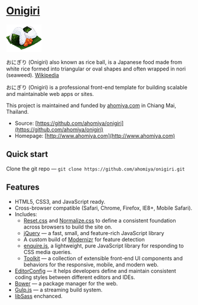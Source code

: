 # [Onigiri](https://github.com/ahomiya/onigiri)

[![onigiri](https://raw.githubusercontent.com/ahomiya/onigiri/master/doc/img/onigiri.png)](https://github.com/ahomiya/onigiri)

おにぎり (Onigiri) also known as rice ball, is a Japanese food made from white rice formed into triangular or oval shapes and often wrapped in nori (seaweed). [Wikipedia](http://en.wikipedia.org/wiki/Onigiri)

おにぎり (Onigiri) is a professional front-end template for building scalable and maintainable web apps or sites.

This project is maintained and funded by [ahomiya.com](http://www.ahomiya.com) in Chiang Mai, Thailand.

* Source: [https://github.com/ahomiya/onigiri](https://github.com/ahomiya/onigiri)
* Homepage: [http://www.ahomiya.com](http://www.ahomiya.com)


## Quick start
Clone the git repo — `git clone https://github.com/ahomiya/onigiri.git`


## Features

* HTML5, CSS3, and JavaScript ready.
* Cross-browser compatible (Safari, Chrome, Firefox, IE8+, Mobile Safari).
* Includes:
  * [Reset.css](http://meyerweb.com/eric/tools/css/reset/) and [Normalize.css](http://necolas.github.com/normalize.css/) to define a consistent foundation across browsers to build the site on.
  * [jQuery](http://jquery.com/) — a fast, small, and feature-rich JavaScript library
  * A custom build of [Modernizr](http://modernizr.com/) for feature detection
  * [enquire.js](http://wicky.nillia.ms/enquire.js/), a lightweight, pure JavaScript library for responding to CSS media queries.
  * [Toolkit](https://github.com/ahomiya/toolkit) — a collection of extensible front-end UI components and behaviors for the responsive, mobile, and modern web.
* [EditorConfig](http://editorconfig.org) — it helps developers define and maintain consistent coding styles between different editors and IDEs.
* [Bower](http://bower.io) — a package manager for the web.
* [Gulp.js](http://gulpjs.com) — a streaming build system.
* [libSass](http://libsass.org) enchanced.
